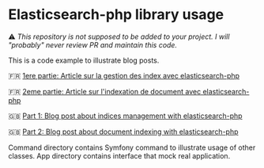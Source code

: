 Elasticsearch-php library usage
============

:warning: *This repository is not supposed to be added to your project. I will "probably" never review PR and maintain this code.*

This is a code example to illustrate blog posts.

:fr: [1ere partie: Article sur la gestion des index avec elasticsearch-php](https://www.mon-code.net/article/166/gerer-un-index-elasticsearch-avec-la-librairie-elasticsearch-php)

:fr: [2eme partie: Article sur l'indexation de document avec elasticsearch-php](https://www.mon-code.net/article/167/indexer-des-documents-dans-elasticsearch-avec-la-librairie-elasticsearch-php)

:gb: [Part 1: Blog post about indices management with elasticsearch-php](https://www.mon-code.net/post/168/manage-elasticsearch-indices-with-elasticsearch-php-library)

:gb: [Part 2: Blog post about document indexing with elasticsearch-php](https://www.mon-code.net/post/169/index-document-in-elasticsearch-using-php-library-elasticsearch-php)

Command directory contains Symfony command to illustrate usage of other classes. App directory contains interface that mock real application.
